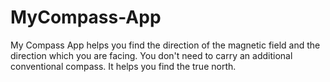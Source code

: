 # MyCompass-App
My Compass App helps you find the direction of the magnetic field and the direction which you are facing. You don't need to carry an additional conventional compass. It helps you find the true north.

